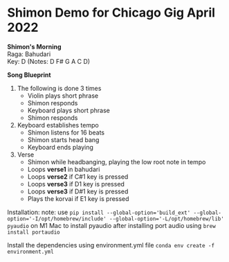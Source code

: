 # Shimon Demo for Chicago Gig April 2022
**Shimon's Morning** \
Raga: Bahudari \
Key: D (Notes: D F# G A C D)

**Song Blueprint**
1. The following is done 3 times
   - Violin plays short phrase
   - Shimon responds
   - Keyboard plays short phrase
   - Shimon responds
2. Keyboard establishes tempo
   - Shimon listens for 16 beats
   - Shimon starts head bang
   - Keyboard ends playing
3. Verse
   - Shimon while headbanging, playing the low root note in tempo
   - Loops **verse1** in bahudari
   - Loops **verse2** if C#1 key is pressed
   - Loops **verse3** if D1 key is pressed
   - Loops **verse3** if D#1 key is pressed
   - Plays the korvai if E1 key is pressed


Installation:
note: use ```pip install --global-option='build_ext' --global-option='-I/opt/homebrew/include' --global-option='-L/opt/homebrew/lib' pyaudio``` on M1 Mac to install pyaudio after installing port audio using ```brew install portaudio```

Install the dependencies using environment.yml file
```conda env create -f environment.yml```